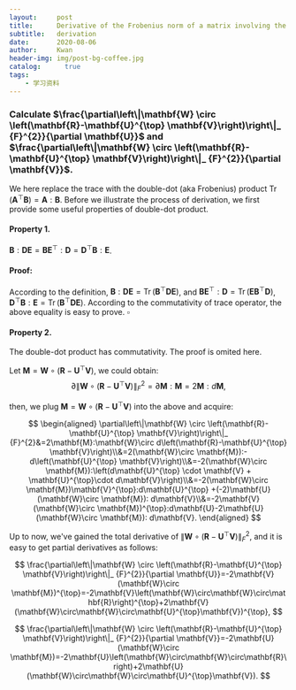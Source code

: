 ```yaml
---
layout:     post
title:      Derivative of the Frobenius norm of a matrix involving the Hadamard products
subtitle:   derivation
date:       2020-08-06
author:     Kwan
header-img: img/post-bg-coffee.jpg
catalog: 	  true
tags:
    - 学习资料
---
```


### Calculate $\frac{\partial\left\|\mathbf{W} \circ \left(\mathbf{R}-\mathbf{U}^{\top} \mathbf{V}\right)\right\|_ {F}^{2}}{\partial \mathbf{U}}$ and $\frac{\partial\left\|\mathbf{W} \circ \left(\mathbf{R}-\mathbf{U}^{\top} \mathbf{V}\right)\right\|_ {F}^{2}}{\partial \mathbf{V}}$.

We here replace the trace with the double-dot (aka Frobenius) product $\operatorname{Tr}(\mathbf{A}^{\top}\mathbf{B})=\mathbf{A}:\mathbf{B}$. Before we illustrate the process of derivation, we first provide some useful properties of double-dot product.

#### Property 1. 
$\mathbf{B}:\mathbf{D}\mathbf{E}=\mathbf{B}\mathbf{E}^{\top}:\mathbf{D}=\mathbf{D}^{\top}\mathbf{B}:\mathbf{E}$.

#### Proof:

According to the definition, $\mathbf{B}:\mathbf{D}\mathbf{E}=\operatorname{Tr}(\mathbf{B}^{\top}\mathbf{D}\mathbf{E})$, and $\mathbf{B}\mathbf{E}^{\top}:\mathbf{D}=\operatorname{Tr}(\mathbf{E}\mathbf{B}^{\top}\mathbf{D})$, $\mathbf{D}^{\top}\mathbf{B}:\mathbf{E}=\operatorname{Tr}(\mathbf{B}^{\top}\mathbf{D}\mathbf{E})$. According to the commutativity of trace operator, the above equality is easy to prove. $\square$

#### Property 2.

The double-dot product has commutativity. The proof is omited here.

Let $\mathbf{M}=\mathbf{W} \circ \left(\mathbf{R}-\mathbf{U}^{\top} \mathbf{V}\right)$, we could obtain:
$$
\partial\left\|\mathbf{W} \circ \left(\mathbf{R}-\mathbf{U}^{\top} \mathbf{V}\right)\right\|_ {F}^{2}=\partial \mathbf{M}:\mathbf{M}=2\mathbf{M}:d\mathbf{M},
$$

then, we plug $\mathbf{M}=\mathbf{W} \circ \left(\mathbf{R}-\mathbf{U}^{\top} \mathbf{V}\right)$ into the above and acquire:

$$
\begin{aligned}
\partial\left\|\mathbf{W} \circ \left(\mathbf{R}-\mathbf{U}^{\top} \mathbf{V}\right)\right\|_ {F}^{2}&=2\mathbf{M}:\mathbf{W}\circ d\left(\mathbf{R}-\mathbf{U}^{\top} \mathbf{V}\right)\\&=2(\mathbf{W}\circ \mathbf{M}):-d\left(\mathbf{U}^{\top} \mathbf{V}\right)\\&=-2(\mathbf{W}\circ \mathbf{M}):\left(d\mathbf{U}^{\top} \cdot \mathbf{V} + \mathbf{U}^{\top}\cdot d\mathbf{V}\right)\\&=-2(\mathbf{W}\circ \mathbf{M})\mathbf{V}^{\top}:d\mathbf{U}^{\top} +(-2)\mathbf{U}(\mathbf{W}\circ \mathbf{M}): d\mathbf{V}\\&=-2\mathbf{V}(\mathbf{W}\circ \mathbf{M})^{\top}:d\mathbf{U}-2\mathbf{U}(\mathbf{W}\circ \mathbf{M}): d\mathbf{V}.
\end{aligned}
$$

Up to now, we've gained the total derivative of $\left\|\mathbf{W} \circ \left(\mathbf{R}-\mathbf{U}^{\top} \mathbf{V}\right)\right\|_ {F}^{2}$, and it is easy to get partial derivatives as follows:

$$
\frac{\partial\left\|\mathbf{W} \circ \left(\mathbf{R}-\mathbf{U}^{\top} \mathbf{V}\right)\right\|_ {F}^{2}}{\partial \mathbf{U}}=-2\mathbf{V}(\mathbf{W}\circ \mathbf{M})^{\top}=-2\mathbf{V}\left(\mathbf{W}\circ\mathbf{W}\circ\mathbf{R}\right)^{\top}+2\mathbf{V}(\mathbf{W}\circ\mathbf{W}\circ\mathbf{U}^{\top}\mathbf{V})^{\top},
$$

$$
\frac{\partial\left\|\mathbf{W} \circ \left(\mathbf{R}-\mathbf{U}^{\top} \mathbf{V}\right)\right\|_ {F}^{2}}{\partial \mathbf{V}}=-2\mathbf{U}(\mathbf{W}\circ \mathbf{M})=-2\mathbf{U}\left(\mathbf{W}\circ\mathbf{W}\circ\mathbf{R}\right)+2\mathbf{U}(\mathbf{W}\circ\mathbf{W}\circ\mathbf{U}^{\top}\mathbf{V}).
$$

